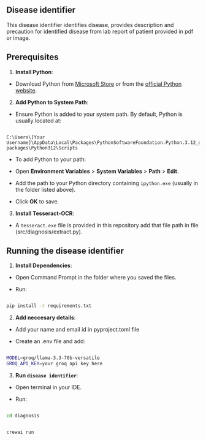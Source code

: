 ## Disease identifier



This disease identifier identifies disease, provides description and precaution for identified disease from lab report of patient provided in pdf or image.



## Prerequisites

  

1.  **Install Python**:

- Download Python from [Microsoft Store](https://www.microsoft.com/store/productId/9NCVDN91XZQP?ocid=pdpshare) or from the [official Python website](https://www.python.org/downloads/).

2.  **Add Python to System Path**:

- Ensure Python is added to your system path. By default, Python is usually located at:

```

C:\Users\[Your Username]\AppData\Local\Packages\PythonSoftwareFoundation.Python.3.12_qbz5n2kfra8p0\LocalCache\local-packages\Python312\Scripts

```

- To add Python to your path:

- Open **Environment Variables** > **System Variables** > **Path** > **Edit**.

- Add the path to your Python directory containing `ipython.exe` (usually in the folder listed above).

- Click **OK** to save.



3.  **Install Tesseract-OCR**:

- A `tesseract.exe` file is provided in this repository add that file path in file (src/diagnosis/extract.py).

  

## Running the disease identifier

  

1.  **Install Dependencies**:

- Open Command Prompt in the folder where you saved the files.

- Run:

```bash

pip install -r requirements.txt

```



2. **Add neccesary details**:

- Add your name and email id in pyproject.toml file

- Create an .env file and add:

 ```bash

MODEL=groq/llama-3.3-70b-versatile
GROQ_API_KEY=your groq api key here

```

  

3.  **Run `disease identifier`**:

- Open terminal in your IDE.

- Run:

```bash

cd diagnosis

```

```bash

crewai run

```
